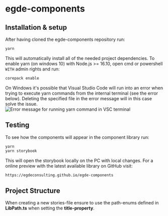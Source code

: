 # egde-components

## Installation & setup

After having cloned the egde-components repository run: 
```sh
yarn
``` 
This will automatically install all of the needed project dependencies.
To enable yarn (on windows 10) with Node.js >= 16.10, open cmd or powershell `WITH` admin rights and run: 
```sh 
corepack enable 
```

On Windows it's possible that Visual Studio Code will run into an error when trying to execute yarn commands from the internal terminal (see the error below). Deleting the specified file in the error message will in this case solve the issue.  
![Error message for running yarn command in VSC terminal](https://i.imgur.com/HbfIOui.png)

## Testing

To see how the components will appear in the component library run:
```sh
yarn
yarn storybook
```
This will open the storybook locally on the PC with local changes. For a online preview with the latest available library on GitHub visit: 
```
https://egdeconsulting.github.io/egde-components
```

## Project Structure

When creating a new stories-file ensure to use the path-enums defined in **LibPath.ts** when setting the **title-property**.
